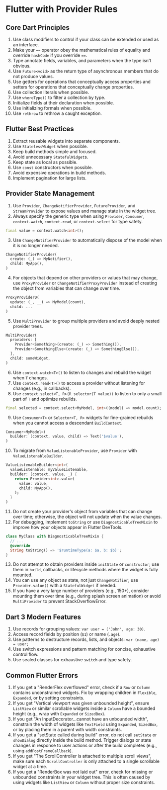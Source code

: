 # Flutter with Provider Rules

## Core Dart Principles
1. Use class modifiers to control if your class can be extended or used as an interface.
2. Make your `==` operator obey the mathematical rules of equality and override `hashCode` if you override `==`.
3. Type annotate fields, variables, and parameters when the type isn't obvious.
4. Use `Future<void>` as the return type of asynchronous members that do not produce values.
5. Use getters for operations that conceptually access properties and setters for operations that conceptually change properties.
6. Use collection literals when possible.
7. Use `whereType()` to filter a collection by type.
8. Initialize fields at their declaration when possible.
9. Use initializing formals when possible.
10. Use `rethrow` to rethrow a caught exception.

## Flutter Best Practices
1. Extract reusable widgets into separate components.
2. Use `StatelessWidget` when possible.
3. Keep build methods simple and focused.
4. Avoid unnecessary `StatefulWidget`s.
5. Keep state as local as possible.
6. Use `const` constructors when possible.
7. Avoid expensive operations in build methods.
8. Implement pagination for large lists.

## Provider State Management
1. Use `Provider`, `ChangeNotifierProvider`, `FutureProvider`, and `StreamProvider` to expose values and manage state in the widget tree.
2. Always specify the generic type when using `Provider`, `Consumer`, `context.watch`, `context.read`, or `context.select` for type safety.
```dart
final value = context.watch<int>();
```
3. Use `ChangeNotifierProvider` to automatically dispose of the model when it is no longer needed.
```dart
ChangeNotifierProvider(
  create: (_) => MyNotifier(),
  child: MyApp(),
)
```
4. For objects that depend on other providers or values that may change, use `ProxyProvider` or `ChangeNotifierProxyProvider` instead of creating the object from variables that can change over time.
```dart
ProxyProvider0(
  update: (_, __) => MyModel(count),
  child: ...
)
```
5. Use `MultiProvider` to group multiple providers and avoid deeply nested provider trees.
```dart
MultiProvider(
  providers: [
    Provider<Something>(create: (_) => Something()),
    Provider<SomethingElse>(create: (_) => SomethingElse()),
  ],
  child: someWidget,
)
```
6. Use `context.watch<T>()` to listen to changes and rebuild the widget when `T` changes.
7. Use `context.read<T>()` to access a provider without listening for changes (e.g., in callbacks).
8. Use `context.select<T, R>(R selector(T value))` to listen to only a small part of `T` and optimize rebuilds.
```dart
final selected = context.select<MyModel, int>((model) => model.count);
```
9. Use `Consumer<T>` or `Selector<T, R>` widgets for fine-grained rebuilds when you cannot access a descendant `BuildContext`.
```dart
Consumer<MyModel>(
  builder: (context, value, child) => Text('$value'),
)
```
10. To migrate from `ValueListenableProvider`, use `Provider` with `ValueListenableBuilder`.
```dart
ValueListenableBuilder<int>(
  valueListenable: myValueListenable,
  builder: (context, value, _) {
    return Provider<int>.value(
      value: value,
      child: MyApp(),
    );
  }
)
```
11. Do not create your provider's object from variables that can change over time; otherwise, the object will not update when the value changes.
12. For debugging, implement `toString` or use `DiagnosticableTreeMixin` to improve how your objects appear in Flutter DevTools.
```dart
class MyClass with DiagnosticableTreeMixin {
  // ...
  @override
  String toString() => '$runtimeType(a: $a, b: $b)';
}
```
13. Do not attempt to obtain providers inside `initState` or `constructor`; use them in `build`, callbacks, or lifecycle methods where the widget is fully mounted.
14. You can use any object as state, not just `ChangeNotifier`; use `Provider.value()` with a `StatefulWidget` if needed.
15. If you have a very large number of providers (e.g., 150+), consider mounting them over time (e.g., during splash screen animation) or avoid `MultiProvider` to prevent StackOverflowError.

## Dart 3 Modern Features
1. Use records for grouping values: `var user = ('John', age: 30)`.
2. Access record fields by position (`$1`) or name (`.age`).
3. Use patterns to destructure records, lists, and objects: `var (name, age) = user;`
4. Use switch expressions and pattern matching for concise, exhaustive control flow.
5. Use sealed classes for exhaustive `switch` and type safety.

## Common Flutter Errors
1. If you get a "RenderFlex overflowed" error, check if a `Row` or `Column` contains unconstrained widgets. Fix by wrapping children in `Flexible`, `Expanded`, or by setting constraints.
2. If you get "Vertical viewport was given unbounded height", ensure `ListView` or similar scrollable widgets inside a `Column` have a bounded height (e.g., wrap with `Expanded` or `SizedBox`).
3. If you get "An InputDecorator...cannot have an unbounded width", constrain the width of widgets like `TextField` using `Expanded`, `SizedBox`, or by placing them in a parent with width constraints.
4. If you get a "setState called during build" error, do not call `setState` or `showDialog` directly inside the build method. Trigger dialogs or state changes in response to user actions or after the build completes (e.g., using `addPostFrameCallback`).
5. If you get "The ScrollController is attached to multiple scroll views", make sure each `ScrollController` is only attached to a single scrollable widget at a time.
6. If you get a "RenderBox was not laid out" error, check for missing or unbounded constraints in your widget tree. This is often caused by using widgets like `ListView` or `Column` without proper size constraints.
